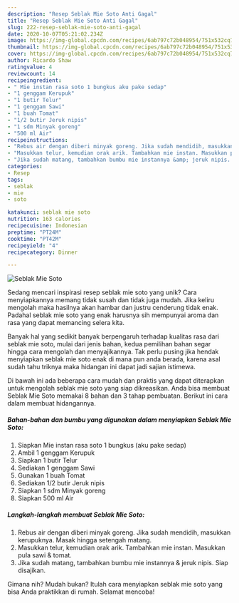 ```yaml
---
description: "Resep Seblak Mie Soto Anti Gagal"
title: "Resep Seblak Mie Soto Anti Gagal"
slug: 222-resep-seblak-mie-soto-anti-gagal
date: 2020-10-07T05:21:02.234Z
image: https://img-global.cpcdn.com/recipes/6ab797c72b048954/751x532cq70/seblak-mie-soto-foto-resep-utama.jpg
thumbnail: https://img-global.cpcdn.com/recipes/6ab797c72b048954/751x532cq70/seblak-mie-soto-foto-resep-utama.jpg
cover: https://img-global.cpcdn.com/recipes/6ab797c72b048954/751x532cq70/seblak-mie-soto-foto-resep-utama.jpg
author: Ricardo Shaw
ratingvalue: 4
reviewcount: 14
recipeingredient:
- " Mie instan rasa soto 1 bungkus aku pake sedap"
- "1 genggam Kerupuk"
- "1 butir Telur"
- "1 genggam Sawi"
- "1 buah Tomat"
- "1/2 butir Jeruk nipis"
- "1 sdm Minyak goreng"
- "500 ml Air"
recipeinstructions:
- "Rebus air dengan diberi minyak goreng. Jika sudah mendidih, masukkan kerupuknya. Masak hingga setengah matang."
- "Masukkan telur, kemudian orak arik. Tambahkan mie instan. Masukkan pula sawi &amp; tomat."
- "Jika sudah matang, tambahkan bumbu mie instannya &amp; jeruk nipis. Siap disajikan."
categories:
- Resep
tags:
- seblak
- mie
- soto

katakunci: seblak mie soto 
nutrition: 163 calories
recipecuisine: Indonesian
preptime: "PT24M"
cooktime: "PT42M"
recipeyield: "4"
recipecategory: Dinner

---
```



![Seblak Mie Soto](https://img-global.cpcdn.com/recipes/6ab797c72b048954/751x532cq70/seblak-mie-soto-foto-resep-utama.jpg)

Sedang mencari inspirasi resep seblak mie soto yang unik? Cara menyiapkannya memang tidak susah dan tidak juga mudah. Jika keliru mengolah maka hasilnya akan hambar dan justru cenderung tidak enak. Padahal seblak mie soto yang enak harusnya sih mempunyai aroma dan rasa yang dapat memancing selera kita.



Banyak hal yang sedikit banyak berpengaruh terhadap kualitas rasa dari seblak mie soto, mulai dari jenis bahan, kedua pemilihan bahan segar hingga cara mengolah dan menyajikannya. Tak perlu pusing jika hendak menyiapkan seblak mie soto enak di mana pun anda berada, karena asal sudah tahu triknya maka hidangan ini dapat jadi sajian istimewa.


Di bawah ini ada beberapa cara mudah dan praktis yang dapat diterapkan untuk mengolah seblak mie soto yang siap dikreasikan. Anda bisa membuat Seblak Mie Soto memakai 8 bahan dan 3 tahap pembuatan. Berikut ini cara dalam membuat hidangannya.

<!--inarticleads1-->

##### Bahan-bahan dan bumbu yang digunakan dalam menyiapkan Seblak Mie Soto:

1. Siapkan  Mie instan rasa soto 1 bungkus (aku pake sedap)
1. Ambil 1 genggam Kerupuk
1. Siapkan 1 butir Telur
1. Sediakan 1 genggam Sawi
1. Gunakan 1 buah Tomat
1. Sediakan 1/2 butir Jeruk nipis
1. Siapkan 1 sdm Minyak goreng
1. Siapkan 500 ml Air




<!--inarticleads2-->

##### Langkah-langkah membuat Seblak Mie Soto:

1. Rebus air dengan diberi minyak goreng. Jika sudah mendidih, masukkan kerupuknya. Masak hingga setengah matang.
1. Masukkan telur, kemudian orak arik. Tambahkan mie instan. Masukkan pula sawi &amp; tomat.
1. Jika sudah matang, tambahkan bumbu mie instannya &amp; jeruk nipis. Siap disajikan.




Gimana nih? Mudah bukan? Itulah cara menyiapkan seblak mie soto yang bisa Anda praktikkan di rumah. Selamat mencoba!
